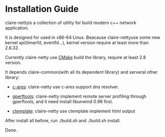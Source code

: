 # Installation Guide

claire-nettyis a collection of utility for build modern c++ network application. 

It is designed for used in x86-64 Linux. Beacause claire-nettyuse some new kernel api(timerfd, eventfd...), kernel version require at least more than 2.6.32.

Currently claire-netty use [CMake][1] build the library, require at least 2.8 version.

It depends claire-common(with all its dependent library) and serveral other library:
 
- [c-ares][2]: claire-netty use c-ares support dns resolver.

- [gperftools][3]: claire-netty implement remote server profiling through gperftools,  and it need install libunwind 0.99 first. 

- [ctemplate][4]: claire-netty use ctemplate implement html output

After install all before, run ./build.sh and ./build.sh install.

Done.


  [1]: http://www.cmake.org/
  [2]: http://c-ares.haxx.se/
  [3]: https://code.google.com/p/gflags/
  [4]: https://code.google.com/p/googletest/
  [5]: http://stackoverflow.com/questions/13513905/how-to-properly-setup-googletest-on-linux
  [6]: https://code.google.com/p/protobuf/
  [7]: https://code.google.com/p/rapidjson/